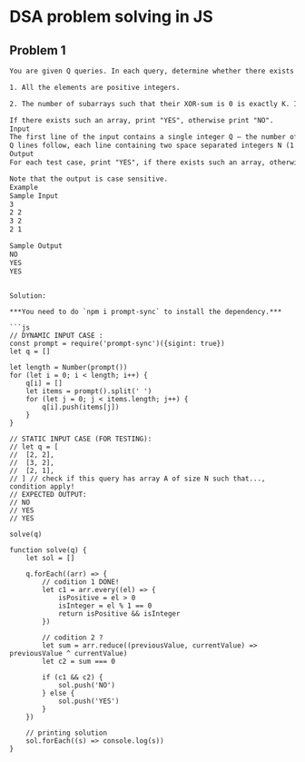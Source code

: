 # DSA problem solving in JS

## Problem 1

```txt
You are given Q queries. In each query, determine whether there exists an array A of size N such that:

1. All the elements are positive integers.

2. The number of subarrays such that their XOR-sum is 0 is exactly K. In other words, there are exactly K pairs of integers (l, r) such that 1 ≤ l ≤ r ≤ N and Al ⊕ Al+1 ⊕ ... Ar = 0.

If there exists such an array, print "YES", otherwise print "NO".
Input
The first line of the input contains a single integer Q — the number of queries (1 ≤ Q ≤ 105).
Q lines follow, each line containing two space separated integers N (1 ≤ N ≤ 1000) and K (1 ≤ K ≤ N(N+1)/2).
Output
For each test case, print "YES", if there exists such an array, otherwise print "NO" (without the quotes).

Note that the output is case sensitive.
Example
Sample Input
3
2 2
3 2
2 1

Sample Output
NO
YES
YES
```
```

Solution:

***You need to do `npm i prompt-sync` to install the dependency.***

```js
// DYNAMIC INPUT CASE :
const prompt = require('prompt-sync')({sigint: true})
let q = []

let length = Number(prompt())
for (let i = 0; i < length; i++) {
	q[i] = []
	let items = prompt().split(' ')
	for (let j = 0; j < items.length; j++) {
		q[i].push(items[j])
	}
}

// STATIC INPUT CASE (FOR TESTING):
// let q = [
// 	[2, 2],
// 	[3, 2],
// 	[2, 1],
// ] // check if this query has array A of size N such that..., condition apply!
// EXPECTED OUTPUT:
// NO
// YES
// YES

solve(q)

function solve(q) {
	let sol = []

	q.forEach((arr) => {
		// codition 1 DONE!
		let c1 = arr.every((el) => {
			isPositive = el > 0
			isInteger = el % 1 == 0
			return isPositive && isInteger
		})

		// codition 2 ?
		let sum = arr.reduce((previousValue, currentValue) => previousValue ^ currentValue)
		let c2 = sum === 0

		if (c1 && c2) {
			sol.push('NO')
		} else {
			sol.push('YES')
		}
	})

	// printing solution
	sol.forEach((s) => console.log(s))
}
```